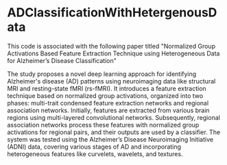 # ADClassificationWithHetergenousData
This code is associated with the following paper titled
"Normalized Group Activations Based Feature Extraction Technique using Heterogeneous Data for Alzheimer’s Disease Classification"

The study proposes a novel deep learning approach for identifying Alzheimer's disease (AD) patterns using neuroimaging data like structural MRI and resting-state fMRI (rs-fMRI). It introduces a feature extraction technique based on normalized group activations, organized into two phases: multi-trait condensed feature extraction networks and regional association networks. Initially, features are extracted from various brain regions using multi-layered convolutional networks. Subsequently, regional association networks process these features with normalized group activations for regional pairs, and their outputs are used by a classifier. The system was tested using the Alzheimer’s Disease Neuroimaging Initiative (ADNI) data, covering various stages of AD and incorporating heterogeneous features like curvelets, wavelets, and textures. 
